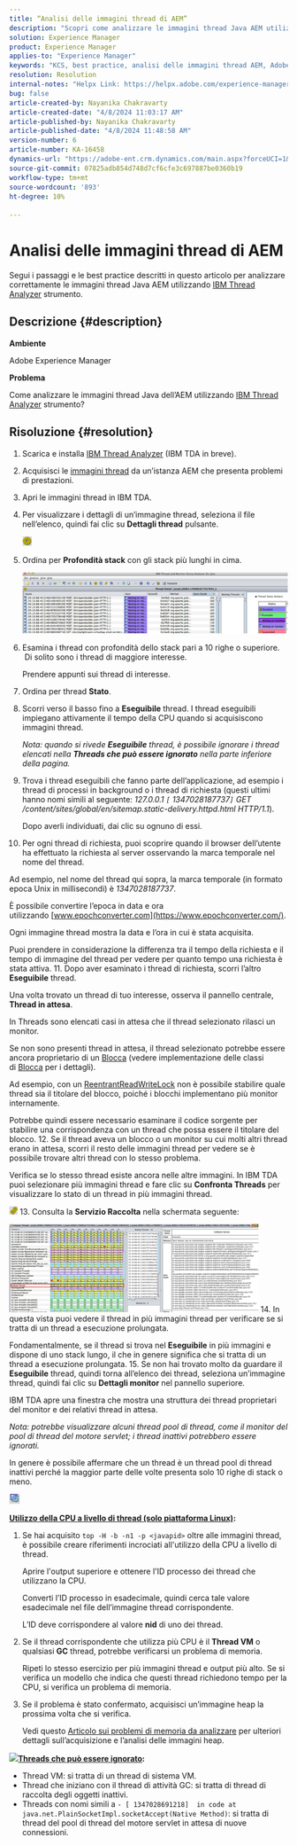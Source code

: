 ```yaml
---
title: “Analisi delle immagini thread di AEM”
description: "Scopri come analizzare le immagini thread Java AEM utilizzando lo strumento IBM Thread Analyzer."
solution: Experience Manager
product: Experience Manager
applies-to: "Experience Manager"
keywords: "KCS, best practice, analisi delle immagini thread AEM, Adobe Experience Manager, Java, IBM Thread Analyzer"
resolution: Resolution
internal-notes: "Helpx Link: https://helpx.adobe.com/experience-manager/kb/thread-dump-analysis.html"
bug: false
article-created-by: Nayanika Chakravarty
article-created-date: "4/8/2024 11:03:17 AM"
article-published-by: Nayanika Chakravarty
article-published-date: "4/8/2024 11:48:58 AM"
version-number: 6
article-number: KA-16458
dynamics-url: "https://adobe-ent.crm.dynamics.com/main.aspx?forceUCI=1&pagetype=entityrecord&etn=knowledgearticle&id=c333e096-97f5-ee11-a1fe-6045bd006295"
source-git-commit: 07825adb854d748d7cf6cfe3c697887be0360b19
workflow-type: tm+mt
source-wordcount: '893'
ht-degree: 10%

---
```


# Analisi delle immagini thread di AEM


Segui i passaggi e le best practice descritti in questo articolo per analizzare correttamente le immagini thread Java AEM utilizzando [IBM Thread Analyzer](https://www.ibm.com/support/pages/ibm-thread-and-monitor-dump-analyzer-java-tmda) strumento.

## Descrizione {#description}


<b>Ambiente</b>

Adobe Experience Manager

<b>Problema</b>

Come analizzare le immagini thread Java dell’AEM utilizzando [IBM Thread Analyzer](https://www.ibm.com/support/pages/ibm-thread-and-monitor-dump-analyzer-java-tmda) strumento?


## Risoluzione {#resolution}


1. Scarica e installa [IBM Thread Analyzer](https://www.ibm.com/support/pages/ibm-thread-and-monitor-dump-analyzer-java-tmda) (IBM TDA in breve).
2. Acquisisci le [immagini thread](https://helpx.adobe.com/experience-manager/kb/thread-dumps-collection-analysis.html) da un’istanza AEM che presenta problemi di prestazioni.
3. Apri le immagini thread in IBM TDA.
4. Per visualizzare i dettagli di un’immagine thread, seleziona il file nell’elenco, quindi fai clic su <b>Dettagli thread</b> pulsante.

   ![](assets/18a97935-9df5-ee11-a1fe-6045bd006295.png)
5. Ordina per <b>Profondità stack</b> con gli stack più lunghi in cima.

   ![](assets/f2bd2b85-9bf5-ee11-a1fe-6045bd006295.png)
6. Esamina i thread con profondità dello stack pari a 10 righe o superiore.  Di solito sono i thread di maggiore interesse.

   Prendere appunti sui thread di interesse.
7. Ordina per thread <b>Stato</b>.
8. Scorri verso il basso fino a <b>Eseguibile</b> thread. I thread eseguibili impiegano attivamente il tempo della CPU quando si acquisiscono immagini thread.

   *Nota: quando si rivede <b>Eseguibile</b> thread, è possibile ignorare i thread elencati nella <b>Threads che può essere ignorato</b> nella parte inferiore della pagina.*


9. Trova i thread eseguibili che fanno parte dell’applicazione, ad esempio i thread di processi in background o i thread di richiesta (questi ultimi hanno nomi simili al seguente: *127.0.0.1 `[` 1347028187737`]`  GET /content/sites/global/en/sitemap.static-delivery.httpd.html HTTP/1.1*).

   Dopo averli individuati, dai clic su ognuno di essi.
10. Per ogni thread di richiesta, puoi scoprire quando il browser dell’utente ha effettuato la richiesta al server osservando la marca temporale nel nome del thread.

   Ad esempio, nel nome del thread qui sopra, la marca temporale (in formato epoca Unix in millisecondi) è *1347028187737*.

   È possibile convertire l’epoca in data e ora utilizzando [www.epochconverter.com](https://www.epochconverter.com/).

   Ogni immagine thread mostra la data e l’ora in cui è stata acquisita.

   Puoi prendere in considerazione la differenza tra il tempo della richiesta e il tempo di immagine del thread per vedere per quanto tempo una richiesta è stata attiva.
11. Dopo aver esaminato i thread di richiesta, scorri l’altro <b>Eseguibile</b> thread.

   Una volta trovato un thread di tuo interesse, osserva il pannello centrale, <b>Thread in attesa</b>.

   In Threads sono elencati casi in attesa che il thread selezionato rilasci un monitor.

   Se non sono presenti thread in attesa, il thread selezionato potrebbe essere ancora proprietario di un [Blocca](https://docs.oracle.com/javase/1.5.0/docs/api/java/util/concurrent/locks/Lock.html) (vedere implementazione delle classi di [Blocca](https://docs.oracle.com/javase/1.5.0/docs/api/java/util/concurrent/locks/Lock.html) per i dettagli).

   Ad esempio, con un [ReentrantReadWriteLock](https://docs.oracle.com/javase/1.5.0/docs/api/java/util/concurrent/locks/ReentrantReadWriteLock.html) non è possibile stabilire quale thread sia il titolare del blocco, poiché i blocchi implementano più monitor internamente.

   Potrebbe quindi essere necessario esaminare il codice sorgente per stabilire una corrispondenza con un thread che possa essere il titolare del blocco.
12. Se il thread aveva un blocco o un monitor su cui molti altri thread erano in attesa, scorri il resto delle immagini thread per vedere se è possibile trovare altri thread con lo stesso problema.

   Verifica se lo stesso thread esiste ancora nelle altre immagini. In IBM TDA puoi selezionare più immagini thread e fare clic su <b>Confronta Threads</b> per visualizzare lo stato di un thread in più immagini thread.

   ![](assets/e0d94248-9df5-ee11-a1fe-6045bd006295.png)
13. Consulta la <b>Servizio Raccolta</b> nella schermata seguente:

   ![](assets/12b13798-9bf5-ee11-a1fe-6045bd006295.png)
14. In questa vista puoi vedere il thread in più immagini thread per verificare se si tratta di un thread a esecuzione prolungata.

   Fondamentalmente, se il thread si trova nel <b>Eseguibile</b> in più immagini e dispone di uno stack lungo, il che in genere significa che si tratta di un thread a esecuzione prolungata.
15. Se non hai trovato molto da guardare il <b>Eseguibile</b> thread, quindi torna all’elenco dei thread, seleziona un’immagine thread, quindi fai clic su <b>Dettagli monitor</b> nel pannello superiore.

   IBM TDA apre una finestra che mostra una struttura dei thread proprietari del monitor e dei relativi thread in attesa.

   *Nota: potrebbe visualizzare alcuni thread pool di thread, come il monitor del pool di thread del motore servlet; i thread inattivi potrebbero essere ignorati.*

   In genere è possibile affermare che un thread è un thread pool di thread inattivi perché la maggior parte delle volte presenta solo 10 righe di stack o meno.

   ![](assets/94bb3161-9df5-ee11-a1fe-6045bd006295.png)




<u><b>Utilizzo della CPU a livello di thread (solo piattaforma Linux)</b></u><b>:</b>

1. Se hai acquisito `top -H -b -n1 -p <javapid>` oltre alle immagini thread, è possibile creare riferimenti incrociati all&#39;utilizzo della CPU a livello di thread.

   Aprire l&#39;output superiore e ottenere l&#39;ID processo dei thread che utilizzano la CPU.

   Converti l’ID processo in esadecimale, quindi cerca tale valore esadecimale nel file dell’immagine thread corrispondente.

   L’ID deve corrispondere al valore <b>nid</b> di uno dei thread.
2. Se il thread corrispondente che utilizza più CPU è il <b>Thread VM</b> o qualsiasi <b>GC</b> thread, potrebbe verificarsi un problema di memoria.

   Ripeti lo stesso esercizio per più immagini thread e output più alto. Se si verifica un modello che indica che questi thread richiedono tempo per la CPU, si verifica un problema di memoria.
3. Se il problema è stato confermato, acquisisci un’immagine heap la prossima volta che si verifica.

   Vedi questo [Articolo sui problemi di memoria da analizzare](https://experienceleague.adobe.com/docs/experience-cloud-kcs/kbarticles/KA-17482.html?lang=en) per ulteriori dettagli sull’acquisizione e l’analisi delle immagini heap.


![](https://helpx.adobe.com/libs/cq/ui/resources/0.gif)<b><u>Threads che può essere ignorato</u>:</b>

- Thread VM: si tratta di un thread di sistema VM.
- Thread che iniziano con il thread di attività GC: si tratta di thread di raccolta degli oggetti inattivi.
- Threads con nomi simili a `- [ 1347028691218]  in code at java.net.PlainSocketImpl.socketAccept(Native Method)`: si tratta di thread del pool di thread del motore servlet in attesa di nuove connessioni.

